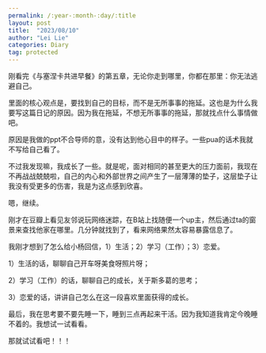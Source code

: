 ```yaml
---
permalink: /:year-:month-:day/:title
layout: post
title:  "2023/08/10"
author: "Lei Lie"
categories: Diary
tag: protected
---
```


刚看完《与塞涅卡共进早餐》的第五章，无论你走到哪里，你都在那里：你无法逃避自己。

里面的核心观点是，要找到自己的目标，而不是无所事事的拖延。这也是为什么我要写这篇日记的原因。因为我在拖延，不想无所事事的拖延，那就找点什么事情做吧。

原因是我做的ppt不合导师的意，没有达到他心目中的样子。一些pua的话术我就不写给自己看了。

不过我发现嘛，我成长了一些。就是呢，面对相同的甚至更大的压力面前，我现在不再战战兢兢啦，自己的内心和外部世界之间产生了一层薄薄的垫子，这层垫子让我没有受更多的伤害，我是为这点感到欣喜。

嗯，继续。

刚才在豆瓣上看见友邻说玩网络迷踪，在B站上找随便一个up主，然后通过ta的窗景来查找他家在哪里。几分钟就找到了，看来网络果然太容易暴露信息了。

我刚才想到了怎么给小杨回信，1）生活；2）学习（工作）；3）恋爱。

1）生活的话，聊聊自己开车呀美食呀照片呀；

2）学习（工作）的话，聊聊自己的成长，关于斯多葛的思考；

3）恋爱的话，讲讲自己怎么在这一段喜欢里面获得的成长。

最后，我在思考要不要先睡一下，睡到三点再起来干活。因为我知道我肯定今晚睡不着的。我想试一试看看。

那就试试看吧！！！